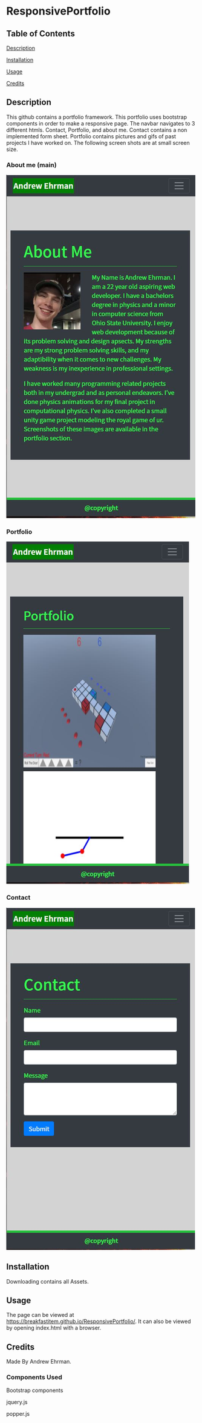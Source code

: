 # ResponsivePortfolio

## Table of Contents
[Description](#description)

[Installation](#installation)

[Usage](#usage)

[Credits](#credits)

## Description
This github contains a portfolio framework. This portfolio uses bootstrap components in order to make a responsive page. The navbar navigates to 3 different htmls. Contact, Portfolio, and about me. Contact contains a non implemented form sheet. Portfolio contains pictures and gifs of past projects I have worked on. The following screen shots are at small screen size.

### About me (main)

![about-demo](./src/img/about-page.jpg)

### Portfolio

![portfolio-demo](./src/img/Portfolio.jpg)

### Contact

![contact-demo](./src/img/Contact.jpg)



## Installation
Downloading contains all Assets.

## Usage
The page can be viewed at https://breakfastitem.github.io/ResponsivePortfolio/. It can also be viewed by opening index.html with a browser.

## Credits
Made By Andrew Ehrman.

### Components Used
Bootstrap components

jquery.js

popper.js
